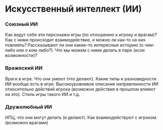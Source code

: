 Искусственный интеллект (ИИ)
============================
### Союзный ИИ
Как ведут себя эти персонажи игры (по отношению к игроку и врагам)? Как с ними происходит взаимодействие, и можно ли как-то на них повлиять? Рассказывают ли они какие-то интересные историю (о чем-либо или о ком-либо?). Что мы можем с ними делать в паре (если возможности)?

### Вражеский ИИ
Враги в игре. Что они умеют (что делают). Какие типы и разновидности ИИ вообще есть в игре. Высокоуровневое описание направленности ИИ относительно действий игрока (возможно действия в прошлом влияют на это). Стиль игры такого ИИ и т.д.

### Дружелюбный ИИ
НПЦ, что они могут делать (и делают). Как взаимодействуют с игроком (возможно врагами)
